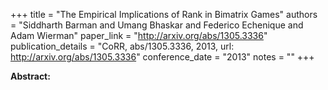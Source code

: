 +++
title = "The Empirical Implications of Rank in Bimatrix Games"
authors = "Siddharth Barman and Umang Bhaskar and Federico Echenique and Adam Wierman"
paper_link = "http://arxiv.org/abs/1305.3336"
publication_details = "CoRR, abs/1305.3336, 2013, url: http://arxiv.org/abs/1305.3336"
conference_date = "2013"
notes = ""
+++

<b>Abstract:</b>
